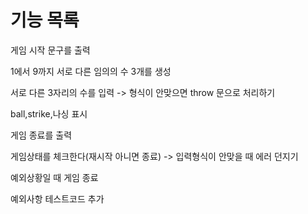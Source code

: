 # 기능 목록

게임 시작 문구를 출력

1에서 9까지 서로 다른 임의의 수 3개를 생성

서로 다른 3자리의 수를 입력 -> 형식이 안맞으면 throw 문으로 처리하기

ball,strike,나싱 표시

게임 종료를 출력

게임상태를 체크한다(재시작 아니면 종료) -> 입력형식이 안맞을 때 에러 던지기

예외상황일 때 게임 종료

예외사항 테스트코드 추가